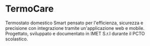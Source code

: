 # TermoCare
Termostato domestico Smart pensato per l'efficienza, sicurezza e precisione con integrazione tramite un'applicazione web e mobile. Progettato, sviluppato e documentato in IMET S.r.l durante il PCTO scolastico.
